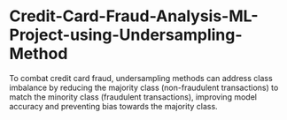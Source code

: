 # Credit-Card-Fraud-Analysis-ML-Project-using-Undersampling-Method
To combat credit card fraud, undersampling methods can address class imbalance by reducing the majority class (non-fraudulent transactions) to match the minority class (fraudulent transactions), improving model accuracy and preventing bias towards the majority class.
